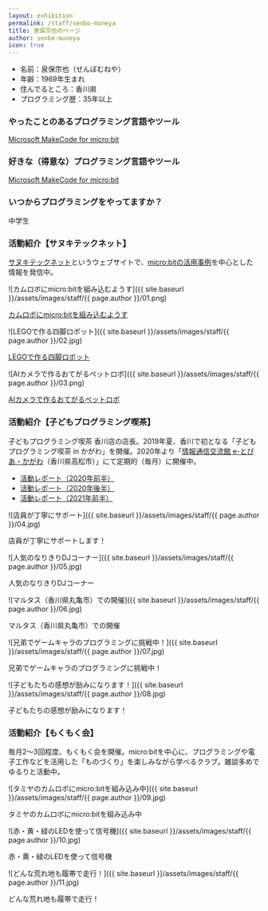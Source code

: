 ```yaml
---
layout: exhibition
permalink: /staff/senbo-muneya
title: 泉保宗也のページ
author: senbo-muneya
icon: true
---
```

- 名前：泉保宗也（せんぼむねや）
- 年齢：1969年生まれ
- 住んでるところ：香川県
- プログラミング歴：35年以上

### やったことのあるプログラミング言語やツール

[Microsoft MakeCode for micro:bit](https://makecode.microbit.org/?lang=ja)

### 好きな（得意な）プログラミング言語やツール

[Microsoft MakeCode for micro:bit](https://makecode.microbit.org/?lang=ja)

### いつからプログラミングをやってますか？

中学生

### 活動紹介【サヌキテックネット】

[サヌキテックネット](https://sanuki-tech.net/)というウェブサイトで、[micro:bitの活用事例](https://sanuki-tech.net/micro-bit/)を中心とした情報を発信中。

![カムロボにmicro:bitを組み込むようす]({{ site.baseurl }}/assets/images/staff/{{ page.author }}/01.png)

[カムロボにmicro:bitを組み込むようす](https://sanuki-tech.net/micro-bit/tamiya/mounting-of-microbit/)

![LEGOで作る四脚ロボット]({{ site.baseurl }}/assets/images/staff/{{ page.author }}/02.jpg)

[LEGOで作る四脚ロボット](https://sanuki-tech.net/micro-bit/lego/quadruped-robot/)

![AIカメラで作るおてがるペットロボ]({{ site.baseurl }}/assets/images/staff/{{ page.author }}/03.png)

[AIカメラで作るおてがるペットロボ](https://sanuki-tech.net/micro-bit/huskylens/assemble-pet-robot/)

### 活動紹介【子どもプログラミング喫茶】

子どもプログラミング喫茶 香川店の店長。2019年夏、香川で初となる「子どもプログラミング喫茶 in かがわ」を開催。2020年より「[情報通信交流館 e-とぴあ・かがわ](https://www.e-topia-kagawa.jp/)（香川県高松市）」にて定期的（毎月）に開催中。

- [活動レポート（2020年前半）](https://sanuki-tech.net/micro-bit/appendix-events/kids-programming-saloon-in-kagawa-2020-1/)
- [活動レポート（2020年後半）](https://sanuki-tech.net/micro-bit/appendix-events/kids-programming-saloon-in-kagawa-2020-2/)
- [活動レポート（2021年前半）](https://sanuki-tech.net/micro-bit/appendix-events/kids-programming-saloon-in-kagawa-2021-1/)

![店員が丁寧にサポート]({{ site.baseurl }}/assets/images/staff/{{ page.author }}/04.jpg)

店員が丁寧にサポートします！

![人気のなりきりDJコーナー]({{ site.baseurl }}/assets/images/staff/{{ page.author }}/05.jpg)

人気のなりきりDJコーナー

![マルタス（香川県丸亀市）での開催]({{ site.baseurl }}/assets/images/staff/{{ page.author }}/06.jpg)

マルタス（香川県丸亀市）での開催

![兄弟でゲームキャラのプログラミングに挑戦中！]({{ site.baseurl }}/assets/images/staff/{{ page.author }}/07.jpg)

兄弟でゲームキャラのプログラミングに挑戦中！

![子どもたちの感想が励みになります！]({{ site.baseurl }}/assets/images/staff/{{ page.author }}/08.jpg)

子どもたちの感想が励みになります！

### 活動紹介【もくもく会】

毎月2～3回程度、もくもく会を開催。micro:bitを中心に、プログラミングや電子工作などを活用した「ものづくり」を楽しみながら学べるクラブ。雑談多めでゆるりと活動中。

![タミヤのカムロボにmicro:bitを組み込み中]({{ site.baseurl }}/assets/images/staff/{{ page.author }}/09.jpg)

タミヤのカムロボにmicro:bitを組み込み中

![赤・黄・緑のLEDを使って信号機]({{ site.baseurl }}/assets/images/staff/{{ page.author }}/10.jpg)

赤・黄・緑のLEDを使って信号機

![どんな荒れ地も履帯で走行！]({{ site.baseurl }}/assets/images/staff/{{ page.author }}/11.jpg)

どんな荒れ地も履帯で走行！
